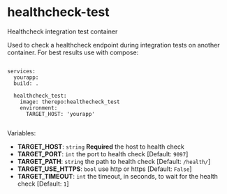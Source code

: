 # healthcheck-test
Healthcheck integration test container


Used to check a healthcheck endpoint during integration tests on another container.  For best results use with compose:

```

services:
  yourapp:
  build: .

  healthcheck_test:
    image: therepo:healthecheck_test
    environment:
      TARGET_HOST: 'yourapp'


```

Variables:

* **TARGET_HOST**:  `string` **Required** the host to health check
* **TARGET_PORT**: `int` the port to health check [Default: `9097`]
* **TARGET_PATH**: `string` the path to health check [Default: `/health/`]
* **TARGET_USE_HTTPS**: `bool` use http or https [Default: `False`]
* **TARGET_TIMEOUT**: `int` the timeout, in seconds, to wait for the health check [Default: `1`]
